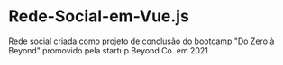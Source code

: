 # Rede-Social-em-Vue.js
Rede social criada como projeto de conclusão do bootcamp "Do Zero à Beyond" promovido pela startup Beyond Co. em 2021
